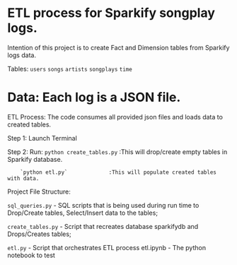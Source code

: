 # ETL process for Sparkify songplay logs.

Intention of this project is to create Fact and Dimension tables from Sparkify logs data.

Tables:
`users`
`songs`
`artists`
`songplays`
`time`

# Data: Each log is a JSON file.

ETL Process: The code consumes all provided json files and loads data to created tables.

Step 1: Launch Terminal

Step 2: 
    Run:
        `python create_tables.py`   :This will drop/create empty tables in Sparkify database.
        
        `python etl.py`             :This will populate created tables with data.

Project File Structure:

`sql_queries.py`    - SQL scripts that is being used during run time to Drop/Create tables, Select/Insert data to the tables;

`create_tables.py`  - Script that recreates database sparkifydb and Drops/Creates tables;

`etl.py`            - Script that orchestrates ETL process etl.ipynb - The python notebook to test